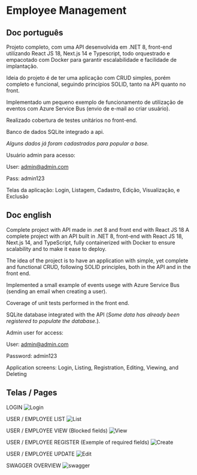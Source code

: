 # Employee Management
## Doc português
Projeto completo, com uma API desenvolvida em .NET 8, front-end utilizando React JS 18, Next.js 14 e Typescript, todo orquestrado e empacotado com Docker para garantir escalabilidade e facilidade de implantação.

Ideia do projeto é de ter uma aplicação com CRUD simples, porém completo e funcional, seguindo princípios SOLID, tanto na API quanto no front.

Implementado um pequeno exemplo de funcionamento de utilização de eventos com Azure Service Bus (envio de e-mail ao criar usuário).

Realizado cobertura de testes unitários no front-end.

Banco de dados SQLite integrado a api.

_Alguns dados já foram cadastrados para popular a base._

Usuário admin para acesso:

User: admin@admin.com

Pass: admin123


Telas da aplicação: Login, Listagem, Cadastro, Edição, Visualização, e Exclusão

## 

## Doc english
Complete project with API made in .net 8 and front end with React JS 18
A complete project with an API built in .NET 8, front-end with React JS 18, Next.js 14, and TypeScript, fully containerized with Docker to ensure scalability and to make it ease to deploy.

The idea of ​​the project is to have an application with simple, yet complete and functional CRUD, following SOLID principles, both in the API and in the front end.

Implemented a small example of events usege with Azure Service Bus (sending an email when creating a user).

Coverage of unit tests performed in the front end.

SQLite database integrated with the API (_Some data has already been registered to populate the database._).

Admin user for access:

User: admin@admin.com

Password: admin123


Application screens: Login, Listing, Registration, Editing, Viewing, and Deleting


## 
## Telas / Pages
LOGIN
![Login](https://github.com/user-attachments/assets/ad91bf48-d6af-4558-a6e8-2e256c61d30c)

USER / EMPLOYEE LIST
![List](https://github.com/user-attachments/assets/d3f14ea7-729a-4332-b700-a8f3a8268805)

USER / EMPLOYEE VIEW (Blocked fields)
![View](https://github.com/user-attachments/assets/422219c2-49e3-4194-b4b7-47514c661fa8)

USER / EMPLOYEE REGISTER (Exemple of required fields)
![Create](https://github.com/user-attachments/assets/e7f7c64b-1eaf-475e-893b-bec4e8bd7e8b)

USER / EMPLOYEE UPDATE
![Edit](https://github.com/user-attachments/assets/4a4af088-b5c1-4828-b3dc-01f08237d904)

SWAGGER OVERVIEW
![swagger](https://github.com/user-attachments/assets/a3109375-1837-435d-9560-da588709e28e)
